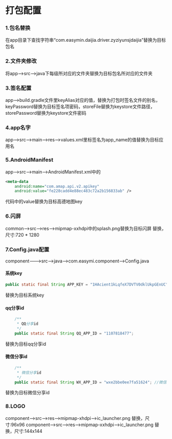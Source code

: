 # 打包配置
### 1.包名替换
在app目录下查找字符串“com.easymin.daijia.driver.zyziyunsjdaijia”替换为目标包名
### 2.文件夹修改
将app-->src-->java下每级所对应的文件夹替换为目标包名所对应的文件夹
### 3.签名配置
app-->build.gradle文件里keyAlias对应的值，替换为打包时签名文件的别名，keyPassword替换为目标签名项密码，storeFile替换为keystore文件路径，storePassword替换为keystore文件密码
### 4.app名字
app-->src-->main-->res-->values.xml里标签名为app_name的值替换为目标应用名
### 5.AndroidManifest
app-->src-->main-->AndroidManifest.xml中的

```xml
<meta-data
    android:name="com.amap.api.v2.apikey"
    android:value="fe228cadd4e88ec483c72a2b156833ab" />
```
代码中的value替换为目标高德地图key
### 6.闪屏
common-->src-->res-->mipmap-xxhdpi中的splash.png替换为目标闪屏  替换，尺寸:720 * 1280
### 7.Config.java配置
component--->src-->java-->com.easymi.component-->Config.java
#### 系统key
```java
public static final String APP_KEY = "1HAcient1kLqfeX7DVTV0dklUkpGEnUC";//资运
```
替换为目标系统key
#### qq分享id
```java
    /**
     * QQ分享id
     */
    public static final String QQ_APP_ID = "1107818477";
```
替换为目标qq分享id

#### 微信分享id
```java
    /**
     * 微信分享id
     */
    public static final String WX_APP_ID = "wxe2bbe0ee7fa51624"; //微信app id
```
替换为目标微信分享id

### 8.LOGO
component-->src-->res-->mipmap-xhdpi-->ic_launcher.png 替换，尺寸:96x96
component-->src-->res-->mipmap-xxhdpi-->ic_launcher.png 替换，尺寸:144x144